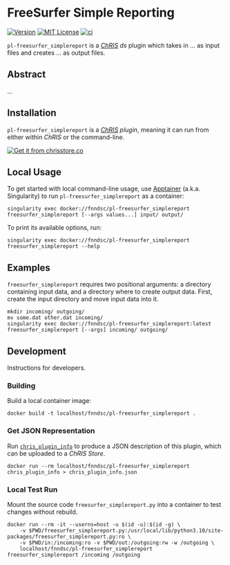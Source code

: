 # FreeSurfer Simple Reporting

[![Version](https://img.shields.io/docker/v/fnndsc/pl-freesurfer_simplereport?sort=semver)](https://hub.docker.com/r/fnndsc/pl-freesurfer_simplereport)
[![MIT License](https://img.shields.io/github/license/fnndsc/pl-freesurfer_simplereport)](https://github.com/FNNDSC/pl-freesurfer_simplereport/blob/main/LICENSE)
[![ci](https://github.com/FNNDSC/pl-freesurfer_simplereport/actions/workflows/ci.yml/badge.svg)](https://github.com/FNNDSC/pl-freesurfer_simplereport/actions/workflows/ci.yml)

`pl-freesurfer_simplereport` is a [_ChRIS_](https://chrisproject.org/)
_ds_ plugin which takes in ...  as input files and
creates ... as output files.

## Abstract

...

## Installation

`pl-freesurfer_simplereport` is a _[ChRIS](https://chrisproject.org/) plugin_, meaning it can
run from either within _ChRIS_ or the command-line.

[![Get it from chrisstore.co](https://ipfs.babymri.org/ipfs/QmaQM9dUAYFjLVn3PpNTrpbKVavvSTxNLE5BocRCW1UoXG/light.png)](https://chrisstore.co/plugin/pl-freesurfer_simplereport)

## Local Usage

To get started with local command-line usage, use [Apptainer](https://apptainer.org/)
(a.k.a. Singularity) to run `pl-freesurfer_simplereport` as a container:

```shell
singularity exec docker://fnndsc/pl-freesurfer_simplereport freesurfer_simplereport [--args values...] input/ output/
```

To print its available options, run:

```shell
singularity exec docker://fnndsc/pl-freesurfer_simplereport freesurfer_simplereport --help
```

## Examples

`freesurfer_simplereport` requires two positional arguments: a directory containing
input data, and a directory where to create output data.
First, create the input directory and move input data into it.

```shell
mkdir incoming/ outgoing/
mv some.dat other.dat incoming/
singularity exec docker://fnndsc/pl-freesurfer_simplereport:latest freesurfer_simplereport [--args] incoming/ outgoing/
```

## Development

Instructions for developers.

### Building

Build a local container image:

```shell
docker build -t localhost/fnndsc/pl-freesurfer_simplereport .
```

### Get JSON Representation

Run [`chris_plugin_info`](https://github.com/FNNDSC/chris_plugin#usage)
to produce a JSON description of this plugin, which can be uploaded to a _ChRIS Store_.

```shell
docker run --rm localhost/fnndsc/pl-freesurfer_simplereport chris_plugin_info > chris_plugin_info.json
```

### Local Test Run

Mount the source code `freesurfer_simplereport.py` into a container to test changes without rebuild.

```shell
docker run --rm -it --userns=host -u $(id -u):$(id -g) \
    -v $PWD/freesurfer_simplereport.py:/usr/local/lib/python3.10/site-packages/freesurfer_simplereport.py:ro \
    -v $PWD/in:/incoming:ro -v $PWD/out:/outgoing:rw -w /outgoing \
    localhost/fnndsc/pl-freesurfer_simplereport freesurfer_simplereport /incoming /outgoing
```
